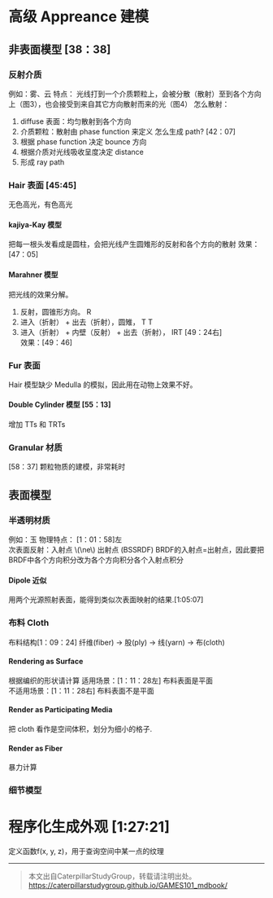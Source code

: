 # 高级 Appreance 建模

## 非表面模型 [38：38]

### 反射介质

例如：雾、云
特点：
光线打到一个介质颗粒上，会被分散（散射）至到各个方向上（图3），也会接受到来自其它方向散射而来的光（图4）
怎么散射：  
1. diffuse 表面：均匀散射到各个方向
2. 介质颗粒：散射由 phase function 来定义
怎么生成 path? [42：07]
1. 根据 phase function 决定 bounce 方向
2. 根据介质对光线吸收呈度决定 distance
3. 形成 ray path

### Hair 表面 [45:45]

无色高光，有色高光

#### kajiya-Kay 模型
把每一根头发看成是圆柱，会把光线产生圆雉形的反射和各个方向的散射
效果：[47：05]

#### Marahner 模型
把光线的效果分解。
1. 反射，圆锥形方向。 R
2. 进入（折射） + 出去（折射），圆雉， T T
3. 进入（折射） + 内壁（反射） + 出去（折射）， IRT
[49：24右]  
效果：[49：46]

### Fur 表面

Hair 模型缺少 Medulla 的模拟，因此用在动物上效果不好。

#### Double Cylinder 模型 [55：13]

增加 TTs 和 TRTs

### Granular 材质
[58：37] 颗粒物质的建模，非常耗时

## 表面模型

### 半透明材质

例如：玉
物理特点： [1：01：58]左  
次表面反射：入射点 \\(\ne\\) 出射点 (BSSRDF)
BRDF的入射点=出射点，因此要把BRDF中各个方向积分改为各个方向积分各个入射点积分

#### Dipole 近似

用两个光源照射表面，能得到类似次表面映射的结果.[1:05:07]

### 布料 Cloth

布料结构[1：09：24]
纤维(fiber) → 股(ply) → 线(yarn) → 布(cloth)

#### Rendering as Surface

根据编织的形状请计算
适用场景：[1：11：28左] 布料表面是平面  
不适用场景：[1：11：28右] 布料表面不是平面

#### Render as Participating Media

把 cloth 看作是空间体积，划分为细小的格子.

#### Render as Fiber

暴力计算

### 细节模型

# 程序化生成外观 [1:27:21]

定义函数f(x, y, z)，用于查询空间中某一点的纹理

------------------------------

> 本文出自CaterpillarStudyGroup，转载请注明出处。  
> https://caterpillarstudygroup.github.io/GAMES101_mdbook/